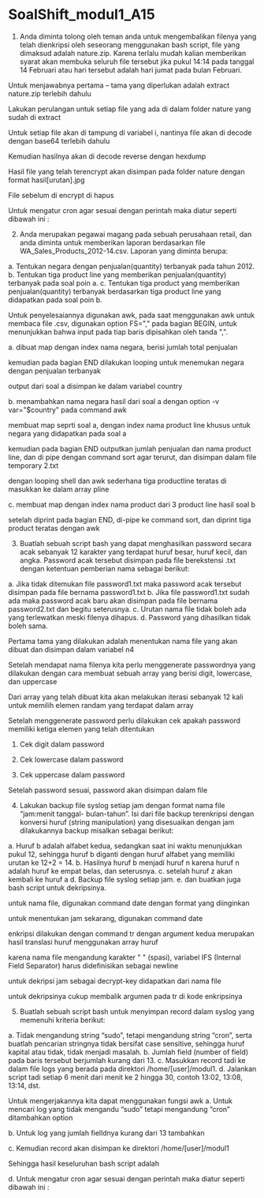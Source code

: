 # SoalShift_modul1_A15
1. Anda diminta tolong oleh teman anda untuk mengembalikan filenya yang telah
dienkripsi oleh seseorang menggunakan bash script, file yang dimaksud adalah
nature.zip. Karena terlalu mudah kalian memberikan syarat akan membuka seluruh
file tersebut jika pukul 14:14 pada tanggal 14 Februari atau hari tersebut adalah hari
jumat pada bulan Februari.

Untuk menjawabnya pertama – tama yang diperlukan adalah extract nature.zip terlebih dahulu

Lakukan perulangan untuk setiap file yang ada di dalam folder nature yang sudah di extract

Untuk setiap file akan di tampung di variabel i, nantinya file akan di decode dengan base64 terlebih dahulu

Kemudian hasilnya akan di decode reverse dengan hexdump

Hasil file yang telah terencrypt akan disimpan pada folder nature dengan format hasil[urutan].jpg

File sebelum di encrypt di hapus

Untuk mengatur cron agar sesuai dengan perintah maka diatur seperti dibawah ini :


2. Anda merupakan pegawai magang pada sebuah perusahaan retail, dan anda diminta
untuk memberikan laporan berdasarkan file WA_Sales_Products_2012-14.csv.
Laporan yang diminta berupa:

a. Tentukan negara dengan penjualan(quantity) terbanyak pada tahun
2012.
b. Tentukan tiga product line yang memberikan penjualan(quantity)
terbanyak pada soal poin a.
c. Tentukan tiga product yang memberikan penjualan(quantity)
terbanyak berdasarkan tiga product line yang didapatkan pada soal
poin b.

Untuk penyelesaiannya digunakan awk, pada saat menggunakan awk untuk membaca file .csv, digunakan option FS="," pada bagian BEGIN, untuk menunjukkan bahwa input pada tiap baris dipisahkan oleh tanda ",".

a. dibuat map dengan index nama negara, berisi jumlah total penjualan

kemudian pada bagian END dilakukan looping untuk menemukan negara dengan penjualan terbanyak

output dari soal a disimpan ke dalam variabel country

b. menambahkan nama negara hasil dari soal a dengan option -v var="$country" pada command awk

membuat map seprti soal a, dengan index nama product line khusus untuk negara yang didapatkan pada soal a

kemudian pada bagian END outputkan jumlah penjualan dan nama product line, dan di pipe dengan command sort agar terurut, dan disimpan dalam file temporary 2.txt

dengan looping shell dan awk sederhana tiga productline teratas di masukkan ke dalam array pline

c. membuat map dengan index nama product dari 3 product line hasil soal b

setelah diprint pada bagian END, di-pipe ke command sort, dan diprint tiga product teratas dengan awk

3. Buatlah sebuah script bash yang dapat menghasilkan password secara acak
sebanyak 12 karakter yang terdapat huruf besar, huruf kecil, dan angka. Password
acak tersebut disimpan pada file berekstensi .txt dengan ketentuan pemberian nama
sebagai berikut:

a. Jika tidak ditemukan file password1.txt maka password acak tersebut
disimpan pada file bernama password1.txt
b. Jika file password1.txt sudah ada maka password acak baru akan
disimpan pada file bernama password2.txt dan begitu seterusnya.
c. Urutan nama file tidak boleh ada yang terlewatkan meski filenya
dihapus.
d. Password yang dihasilkan tidak boleh sama.


Pertama tama yang dilakukan adalah menentukan nama file yang akan dibuat dan disimpan dalam variabel n4 

Setelah mendapat nama filenya kita perlu menggenerate passwordnya yang dilakukan dengan cara membuat sebuah array yang berisi digit, lowercase, dan uppercase

Dari array yang telah dibuat kita akan melakukan iterasi sebanyak 12 kali untuk memilih elemen randam yang terdapat dalam array

Setelah menggenerate password perlu dilakukan cek apakah password memiliki ketiga elemen yang telah ditentukan
1. Cek digit dalam password

2. Cek lowercase dalam password

3. Cek uppercase dalam password

Setelah password sesuai, password akan disimpan dalam file

4. Lakukan backup file syslog setiap jam dengan format nama file “jam:menit tanggal-
bulan-tahun”. Isi dari file backup terenkripsi dengan konversi huruf (string
manipulation) yang disesuaikan dengan jam dilakukannya backup misalkan sebagai
berikut:

a. Huruf b adalah alfabet kedua, sedangkan saat ini waktu menunjukkan
pukul 12, sehingga huruf b diganti dengan huruf alfabet yang memiliki
urutan ke 12+2 = 14.
b. Hasilnya huruf b menjadi huruf n karena huruf n adalah huruf ke
empat belas, dan seterusnya.
c. setelah huruf z akan kembali ke huruf a
d. Backup file syslog setiap jam.
e. dan buatkan juga bash script untuk dekripsinya.

untuk nama file, digunakan command date dengan format yang diinginkan

untuk menentukan jam sekarang, digunakan command date

enkripsi dilakukan dengan command tr dengan argument kedua merupakan hasil translasi huruf menggunakan array huruf

karena nama file mengandung karakter " " (spasi), variabel IFS (Internal Field Separator) harus didefinisikan sebagai newline

untuk dekripsi jam sebagai decrypt-key didapatkan dari nama file

untuk dekripsinya cukup membalik argumen pada tr di kode enkripsinya

5. Buatlah sebuah script bash untuk menyimpan record dalam syslog yang memenuhi
kriteria berikut:

a. Tidak mengandung string “sudo”, tetapi mengandung string “cron”,
serta buatlah pencarian stringnya tidak bersifat case sensitive,
sehingga huruf kapital atau tidak, tidak menjadi masalah.
b. Jumlah field (number of field) pada baris tersebut berjumlah kurang
dari 13.
c. Masukkan record tadi ke dalam file logs yang berada pada direktori
/home/[user]/modul1.
d. Jalankan script tadi setiap 6 menit dari menit ke 2 hingga 30, contoh
13:02, 13:08, 13:14, dst.

Untuk mengerjakannya kita dapat menggunakan fungsi awk
a. Untuk mencari log yang tidak mengandu “sudo” tetapi mengandung “cron” ditambahkan option

b. Untuk log yang jumlah fielldnya kurang dari 13 tambahkan 

c. Kemudian record akan disimpan ke direktori /home/[user]/modul1


Sehingga hasil keseluruhan bash script adalah


d. Untuk mengatur cron agar sesuai dengan perintah maka diatur seperti dibawah ini :
